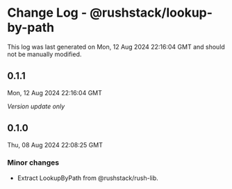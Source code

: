 # Change Log - @rushstack/lookup-by-path

This log was last generated on Mon, 12 Aug 2024 22:16:04 GMT and should not be manually modified.

## 0.1.1
Mon, 12 Aug 2024 22:16:04 GMT

_Version update only_

## 0.1.0
Thu, 08 Aug 2024 22:08:25 GMT

### Minor changes

- Extract LookupByPath from @rushstack/rush-lib.

